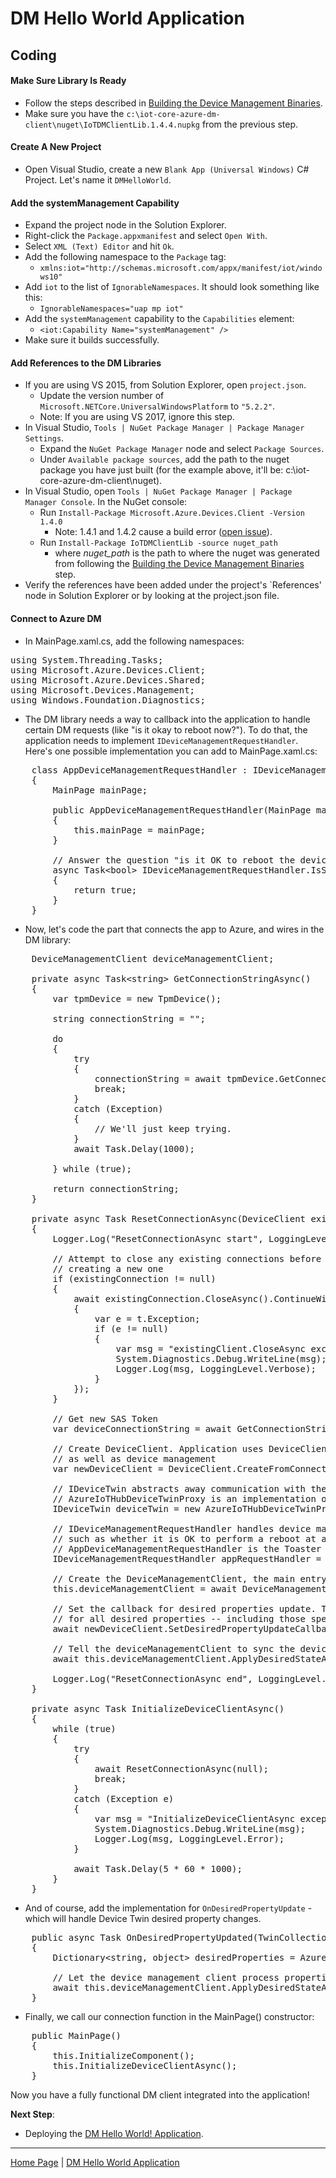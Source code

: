 # DM Hello World Application
## Coding


#### Make Sure Library Is Ready
- Follow the steps described in [Building the Device Management Binaries](building-the-dm-binaries.md).
- Make sure you have the `c:\iot-core-azure-dm-client\nuget\IoTDMClientLib.1.4.4.nupkg` from the previous step.

#### Create A New Project
- Open Visual Studio, create a new `Blank App (Universal Windows)` C# Project. Let's name it `DMHelloWorld`.

#### Add the systemManagement Capability
- Expand the project node in the Solution Explorer.
- Right-click the `Package.appxmanifest` and select `Open With`.
- Select `XML (Text) Editor` and hit `Ok`.
- Add the following namespace to the `Package` tag:
  - `xmlns:iot="http://schemas.microsoft.com/appx/manifest/iot/windows10"`
- Add `iot` to the list of `IgnorableNamespaces`. It should look something like this:
  - `IgnorableNamespaces="uap mp iot"`
- Add the `systemManagement` capability to the `Capabilities` element:
  - `<iot:Capability Name="systemManagement" />`
- Make sure it builds successfully.

#### Add References to the DM Libraries
- If you are using VS 2015, from Solution Explorer, open `project.json`.
  - Update the version number of `Microsoft.NETCore.UniversalWindowsPlatform` to `"5.2.2"`.
  - Note: If you are using VS 2017, ignore this step.
- In Visual Studio, `Tools | NuGet Package Manager | Package Manager Settings`.
    - Expand the `NuGet Package Manager` node and select `Package Sources`.
    - Under `Available package sources`, add the path to the nuget package you have just built (for the example above, it'll be: c:\iot-core-azure-dm-client\nuget).
- In Visual Studio, open `Tools | NuGet Package Manager | Package Manager Console`. In the NuGet console:
  - Run `Install-Package Microsoft.Azure.Devices.Client -Version 1.4.0`
    - Note: 1.4.1 and 1.4.2 cause a build error ([open issue](https://github.com/ms-iot/iot-core-azure-dm-client/issues/174)).
  - Run `Install-Package IoTDMClientLib -source nuget_path`
      - where <i>nuget_path</i> is the path to where the nuget was generated from following the [Building the Device Management Binaries](building-the-dm-binaries.md) step.
- Verify the references have been added under the project's `References' node in Solution Explorer or by looking at the project.json file.

#### Connect to Azure DM

- In MainPage.xaml.cs, add the following namespaces:
<pre>
using System.Threading.Tasks;
using Microsoft.Azure.Devices.Client;
using Microsoft.Azure.Devices.Shared;
using Microsoft.Devices.Management;
using Windows.Foundation.Diagnostics;
</pre>

- The DM library needs a way to callback into the application to handle certain DM requests (like "is it okay to reboot now?"). 
  To do that, the application needs to implement `IDeviceManagementRequestHandler`. Here's one possible implementation you can add to MainPage.xaml.cs:

<pre>
    class AppDeviceManagementRequestHandler : IDeviceManagementRequestHandler
    {
        MainPage mainPage;

        public AppDeviceManagementRequestHandler(MainPage mainPage)
        {
            this.mainPage = mainPage;
        }

        // Answer the question "is it OK to reboot the device"
        async Task&lt;bool&gt; IDeviceManagementRequestHandler.IsSystemRebootAllowed()
        {
            return true;
        }
    }
</pre>

- Now, let's code the part that connects the app to Azure, and wires in the DM library:

<pre>
    DeviceManagementClient deviceManagementClient;

    private async Task&lt;string&gt; GetConnectionStringAsync()
    {
        var tpmDevice = new TpmDevice();

        string connectionString = "";

        do
        {
            try
            {
                connectionString = await tpmDevice.GetConnectionStringAsync();
                break;
            }
            catch (Exception)
            {
                // We'll just keep trying.
            }
            await Task.Delay(1000);

        } while (true);

        return connectionString;
    }

    private async Task ResetConnectionAsync(DeviceClient existingConnection)
    {
        Logger.Log("ResetConnectionAsync start", LoggingLevel.Verbose);

        // Attempt to close any existing connections before
        // creating a new one
        if (existingConnection != null)
        {
            await existingConnection.CloseAsync().ContinueWith((t) =>
            {
                var e = t.Exception;
                if (e != null)
                {
                    var msg = "existingClient.CloseAsync exception: " + e.Message + "\n" + e.StackTrace;
                    System.Diagnostics.Debug.WriteLine(msg);
                    Logger.Log(msg, LoggingLevel.Verbose);
                }
            });
        }

        // Get new SAS Token
        var deviceConnectionString = await GetConnectionStringAsync();

        // Create DeviceClient. Application uses DeviceClient for telemetry messages, device twin
        // as well as device management
        var newDeviceClient = DeviceClient.CreateFromConnectionString(deviceConnectionString, TransportType.Mqtt);

        // IDeviceTwin abstracts away communication with the back-end.
        // AzureIoTHubDeviceTwinProxy is an implementation of Azure IoT Hub
        IDeviceTwin deviceTwin = new AzureIoTHubDeviceTwinProxy(newDeviceClient, ResetConnectionAsync, Logger.Log);

        // IDeviceManagementRequestHandler handles device management-specific requests to the app,
        // such as whether it is OK to perform a reboot at any givem moment, according the app business logic
        // AppDeviceManagementRequestHandler is the Toaster app implementation of the interface
        IDeviceManagementRequestHandler appRequestHandler = new AppDeviceManagementRequestHandler(this);

        // Create the DeviceManagementClient, the main entry point into device management
        this.deviceManagementClient = await DeviceManagementClient.CreateAsync(deviceTwin, appRequestHandler);

        // Set the callback for desired properties update. The callback will be invoked
        // for all desired properties -- including those specific to device management
        await newDeviceClient.SetDesiredPropertyUpdateCallbackAsync(OnDesiredPropertyUpdated, null);

        // Tell the deviceManagementClient to sync the device with the current desired state.
        await this.deviceManagementClient.ApplyDesiredStateAsync();

        Logger.Log("ResetConnectionAsync end", LoggingLevel.Verbose);
    }

    private async Task InitializeDeviceClientAsync()
    {
        while (true)
        {
            try
            {
                await ResetConnectionAsync(null);
                break;
            }
            catch (Exception e)
            {
                var msg = "InitializeDeviceClientAsync exception: " + e.Message + "\n" + e.StackTrace;
                System.Diagnostics.Debug.WriteLine(msg);
                Logger.Log(msg, LoggingLevel.Error);
            }

            await Task.Delay(5 * 60 * 1000);
        }
    }
</pre>

  - And of course, add the implementation for `OnDesiredPropertyUpdate` - which will handle Device Twin desired property changes.

<pre>
    public async Task OnDesiredPropertyUpdated(TwinCollection twinProperties, object userContext)
    {
        Dictionary&lt;string, object&gt; desiredProperties = AzureIoTHubDeviceTwinProxy.DictionaryFromTwinCollection(twinProperties);

        // Let the device management client process properties specific to device management
        await this.deviceManagementClient.ApplyDesiredStateAsync(desiredProperties);
    }
</pre>

- Finally, we call our connection function in the MainPage() constructor:

<pre>
    public MainPage()
    {
        this.InitializeComponent();
        this.InitializeDeviceClientAsync();
    }
</pre>

Now you have a fully functional DM client integrated into the application!

**Next Step**:

- Deploying the [DM Hello World! Application](dm-hello-world-deploying.md).

----

[Home Page](../README.md) | [DM Hello World Application](dm-hello-world-overview.md)